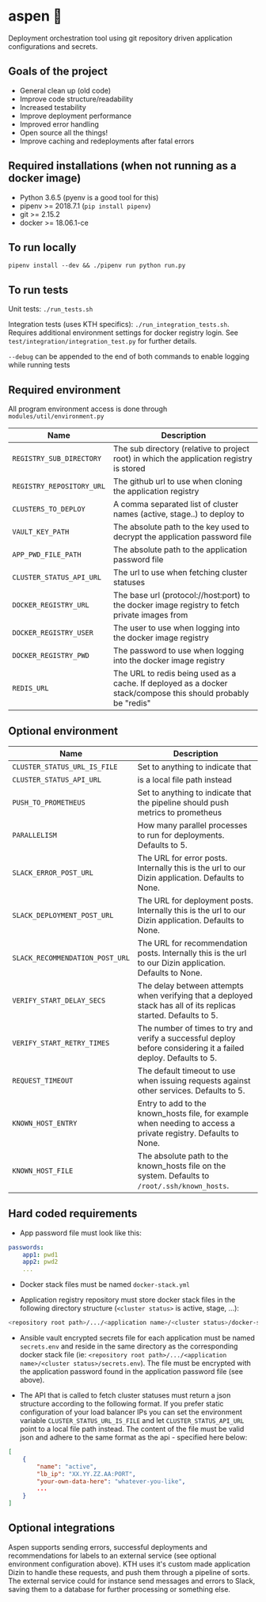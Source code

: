 # aspen :ski:

Deployment orchestration tool using git repository driven application configurations and secrets.

## Goals of the project

* General clean up (old code)
* Improve code structure/readability
* Increased testability
* Improve deployment performance
* Improved error handling
* Open source all the things!
* Improve caching and redeployments after fatal errors

## Required installations (when not running as a docker image)

* Python 3.6.5 (pyenv is a good tool for this)
* pipenv >= 2018.7.1 (`pip install pipenv`)
* git >= 2.15.2
* docker >= 18.06.1-ce

## To run locally

`pipenv install --dev && ./pipenv run python run.py`

## To run tests

Unit tests: `./run_tests.sh`

Integration tests (uses KTH specifics): `./run_integration_tests.sh`. Requires additional environment settings for docker registry login. See `test/integration/integration_test.py` for further details.

`--debug` can be appended to the end of both commands to enable logging while running tests

## Required environment

All program environment access is done through `modules/util/environment.py`

| Name  | Description  |
|-------|--------------|
| `REGISTRY_SUB_DIRECTORY` | The sub directory (relative to project root) in which the application registry is stored |
| `REGISTRY_REPOSITORY_URL` | The github url to use when cloning the application registry |
| `CLUSTERS_TO_DEPLOY` | A comma separated list of cluster names (active, stage..) to deploy to |
| `VAULT_KEY_PATH` | The absolute path to the key used to decrypt the application password file |
| `APP_PWD_FILE_PATH` | The absolute path to the application password file |
| `CLUSTER_STATUS_API_URL` | The url to use when fetching cluster statuses |
| `DOCKER_REGISTRY_URL` | The base url (protocol://host:port) to the docker image registry to fetch private images from |
| `DOCKER_REGISTRY_USER` | The user to use when logging into the docker image registry |
| `DOCKER_REGISTRY_PWD` | The password to use when logging into the docker image registry |
| `REDIS_URL` | The URL to redis being used as a cache. If deployed as a docker stack/compose this should probably be "redis" |

## Optional environment

| Name  | Description  |
|-------|--------------|
| `CLUSTER_STATUS_URL_IS_FILE` | Set to anything to indicate that |
`CLUSTER_STATUS_API_URL` | is a local file path instead |
| `PUSH_TO_PROMETHEUS` | Set to anything to indicate that the pipeline should push metrics to prometheus |
| `PARALLELISM` | How many parallel processes to run for deployments. Defaults to 5. |
| `SLACK_ERROR_POST_URL` | The URL for error posts. Internally this is the url to our Dizin application. Defaults to None. |
| `SLACK_DEPLOYMENT_POST_URL` | The URL for deployment posts. Internally this is the url to our Dizin application. Defaults to None. |
| `SLACK_RECOMMENDATION_POST_URL` | The URL for recommendation posts. Internally this is the url to our Dizin application. Defaults to None. |
| `VERIFY_START_DELAY_SECS` | The delay between attempts when verifying that a deployed stack has all of its replicas started. Defaults to 5. |
| `VERIFY_START_RETRY_TIMES` | The number of times to try and verify a successful deploy before considering it a failed deploy. Defaults to 5. |
| `REQUEST_TIMEOUT` | The default timeout to use when issuing requests against other services. Defaults to 5. |
| `KNOWN_HOST_ENTRY` | Entry to add to the known_hosts file, for example when needing to access a private registry. Defaults to None. |
| `KNOWN_HOST_FILE` | The absolute path to the known_hosts file on the system. Defaults to `/root/.ssh/known_hosts`. |

## Hard coded requirements

* App password file must look like this:

```yaml
passwords:
    app1: pwd1
    app2: pwd2
    ...
```

* Docker stack files must be named `docker-stack.yml`

* Application registry repository must store docker stack files in the following directory structure (`<cluster status>` is active, stage, ...):

```bash
<repository root path>/.../<application name>/<cluster status>/docker-stack.yml
```

* Ansible vault encrypted secrets file for each application must be named `secrets.env` and reside in the same directory as the corresponding docker stack file (ie: `<repository root path>/.../<application name>/<cluster status>/secrets.env`). The file must be encrypted with the application password found in the application password file (see above).

* The API that is called to fetch cluster statuses must return a json structure according to the following format. If you prefer static configuration of your load balancer IPs you can set the environment variable `CLUSTER_STATUS_URL_IS_FILE` and let `CLUSTER_STATUS_API_URL` point to a local file path instead. The content of the file must be valid json and adhere to the same format as the api - specified here below:

```json
[
    {
        "name": "active",
        "lb_ip": "XX.YY.ZZ.AA:PORT",
        "your-own-data-here": "whatever-you-like",
        ...
    }
]
```

## Optional integrations

Aspen supports sending errors, successful deployments and recommendations for labels to an external service (see optional environment configuration above). KTH uses it's custom made application Dizin to handle these requests, and push them through a pipeline of sorts. The external service could for instance send messages and errors to Slack, saving them to a database for further processing or something else.